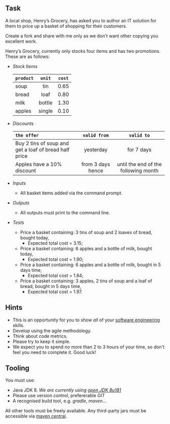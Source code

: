 ## Task
A local shop, Henry’s Grocery, has asked you to author an IT solution for them to price up a basket of shopping for their customers.

Create a fork and share with me only as we don't want other copying you excellent work.

Henry’s Grocery, currently only stocks four items and has two promotions. These are as follows:

  - _Stock Items_
        
    |  `product` | `unit`   | `cost` |
    | :---  | :---: | :---: |
    |  soup    | tin    | 0.65 |
    |  bread   | loaf   | 0.80 |
    |  milk    | bottle | 1.30 |
    |  apples  | single | 0.10 |

  - _Discounts_
 
    | `the offer` | `valid from` | `valid to` | 
    | :---     | :---: | :---: |    
    | Buy 2 tins of soup and get a loaf of bread half price | yesterday | for 7 days |
    | Apples have a 10% discount | from 3 days hence | until the end of the following month |

  - _Inputs_
    - All basket items added via the command prompt.
  - _Outputs_
    -	All outputs must print to the command line.
     
  - _Tests_
     - Price a basket containing: 3 tins of soup and 2 loaves of bread, bought today, 
       - Expected total cost = 3.15;
     - Price a basket containing: 6 apples and a bottle of milk, bought today, 
       - Expected total cost = 1.90;
     - Price a basket containing: 6 apples and a bottle of milk, bought in 5 days time,
       - Expected total cost = 1.84;
     - Price a basket containing: 3 apples, 2 tins of soup and a loaf of bread, bought in 5 days time,
       - Expected total cost = 1.97.
          
## Hints
 - This is an opportunity for you to show _all_ of your [software engineering](https://en.wikipedia.org/wiki/Software_engineering) skills.
 - Develop using the agile methodology.
 - Think about code metrics.
 -	Please try to keep it simple.
 -	We expect you to spend no more than 2 to 3 hours of your time, so don't feel you need to complete it. Good luck!

## Tooling
You must use:
 - Java JDK 8. _We are currently using [open JDK 8u181](https://cdn.azul.com/zulu/bin/zulu8.31.0.1-jdk8.0.181-win_x64.msi)_
 - Please use version control, prefererable _GIT_
 - A recognised build tool, e.g. _gradle_, _maven_...
 
 All other tools must be freely available. Any third-party jars must be accessible via [maven central](https://mvnrepository.com/repos/central).
